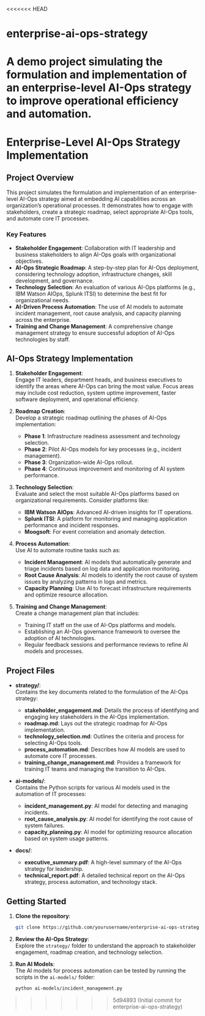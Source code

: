 <<<<<<< HEAD
# enterprise-ai-ops-strategy
A demo project simulating the formulation and implementation of an enterprise-level AI-Ops strategy to improve operational efficiency and automation.
=======
# Enterprise-Level AI-Ops Strategy Implementation

## Project Overview
This project simulates the formulation and implementation of an enterprise-level AI-Ops strategy aimed at embedding AI capabilities across an organization’s operational processes. It demonstrates how to engage with stakeholders, create a strategic roadmap, select appropriate AI-Ops tools, and automate core IT processes.

### Key Features
- **Stakeholder Engagement**: Collaboration with IT leadership and business stakeholders to align AI-Ops goals with organizational objectives.
- **AI-Ops Strategic Roadmap**: A step-by-step plan for AI-Ops deployment, considering technology adoption, infrastructure changes, skill development, and governance.
- **Technology Selection**: An evaluation of various AI-Ops platforms (e.g., IBM Watson AIOps, Splunk ITSI) to determine the best fit for organizational needs.
- **AI-Driven Process Automation**: The use of AI models to automate incident management, root cause analysis, and capacity planning across the enterprise.
- **Training and Change Management**: A comprehensive change management strategy to ensure successful adoption of AI-Ops technologies by staff.

## AI-Ops Strategy Implementation

1. **Stakeholder Engagement**:  
   Engage IT leaders, department heads, and business executives to identify the areas where AI-Ops can bring the most value. Focus areas may include cost reduction, system uptime improvement, faster software deployment, and operational efficiency.

2. **Roadmap Creation**:  
   Develop a strategic roadmap outlining the phases of AI-Ops implementation:
   - **Phase 1**: Infrastructure readiness assessment and technology selection.
   - **Phase 2**: Pilot AI-Ops models for key processes (e.g., incident management).
   - **Phase 3**: Organization-wide AI-Ops rollout.
   - **Phase 4**: Continuous improvement and monitoring of AI system performance.

3. **Technology Selection**:  
   Evaluate and select the most suitable AI-Ops platforms based on organizational requirements. Consider platforms like:
   - **IBM Watson AIOps**: Advanced AI-driven insights for IT operations.
   - **Splunk ITSI**: A platform for monitoring and managing application performance and incident responses.
   - **Moogsoft**: For event correlation and anomaly detection.

4. **Process Automation**:  
   Use AI to automate routine tasks such as:
   - **Incident Management**: AI models that automatically generate and triage incidents based on log data and application monitoring.
   - **Root Cause Analysis**: AI models to identify the root cause of system issues by analyzing patterns in logs and metrics.
   - **Capacity Planning**: Use AI to forecast infrastructure requirements and optimize resource allocation.

5. **Training and Change Management**:  
   Create a change management plan that includes:
   - Training IT staff on the use of AI-Ops platforms and models.
   - Establishing an AI-Ops governance framework to oversee the adoption of AI technologies.
   - Regular feedback sessions and performance reviews to refine AI models and processes.

## Project Files
- **strategy/**:  
  Contains the key documents related to the formulation of the AI-Ops strategy:
  - **stakeholder_engagement.md**: Details the process of identifying and engaging key stakeholders in the AI-Ops implementation.
  - **roadmap.md**: Lays out the strategic roadmap for AI-Ops implementation.
  - **technology_selection.md**: Outlines the criteria and process for selecting AI-Ops tools.
  - **process_automation.md**: Describes how AI models are used to automate core IT processes.
  - **training_change_management.md**: Provides a framework for training IT teams and managing the transition to AI-Ops.

- **ai-models/**:  
  Contains the Python scripts for various AI models used in the automation of IT processes:
  - **incident_management.py**: AI model for detecting and managing incidents.
  - **root_cause_analysis.py**: AI model for identifying the root cause of system failures.
  - **capacity_planning.py**: AI model for optimizing resource allocation based on system usage patterns.

- **docs/**:  
  - **executive_summary.pdf**: A high-level summary of the AI-Ops strategy for leadership.
  - **technical_report.pdf**: A detailed technical report on the AI-Ops strategy, process automation, and technology stack.

## Getting Started
1. **Clone the repository**:
    ```bash
    git clone https://github.com/yourusername/enterprise-ai-ops-strategy.git
    ```
2. **Review the AI-Ops Strategy**:  
   Explore the `strategy/` folder to understand the approach to stakeholder engagement, roadmap creation, and technology selection.

3. **Run AI Models**:  
   The AI models for process automation can be tested by running the scripts in the `ai-models/` folder:
   ```bash
   python ai-models/incident_management.py

>>>>>>> 5d94893 (Initial commit for enterprise-ai-ops-strategy)
